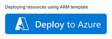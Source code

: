 Deploying resources using ARM template

<a href="https://portal.azure.com/#create/Microsoft.Template/uri/https%3A%2F%2Fraw.githubusercontent.com%2Fv-vaimane%2FPowershelllScript%2Fmain%2FazureDeploy.json
/createUIDefinitionUri/https%3A%2F%2Fraw.githubusercontent.com%2Fv-vaimane%2FPowershelllScript%2Fmain%2FcustomeUi.json" target="_blank">
<img src="https://raw.githubusercontent.com/Azure/azure-quickstart-templates/master/1-CONTRIBUTION-GUIDE/images/deploytoazure.svg?sanitize=true" alt="Deploy To Azure" style="max-width: 100%;">
</a>



